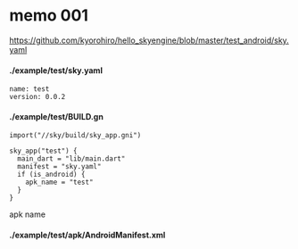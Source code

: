 # memo 001

https://github.com/kyorohiro/hello_skyengine/blob/master/test_android/sky.yaml


#### ./example/test/sky.yaml
```
name: test
version: 0.0.2
```

#### ./example/test/BUILD.gn

```
import("//sky/build/sky_app.gni")

sky_app("test") {
  main_dart = "lib/main.dart"
  manifest = "sky.yaml"
  if (is_android) {
    apk_name = "test"
  }
}
```

apk name


#### ./example/test/apk/AndroidManifest.xml

